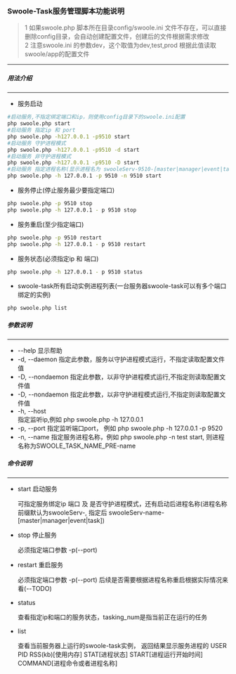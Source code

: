 ### Swoole-Task服务管理脚本功能说明 ###

> 1 如果swoole.php 脚本所在目录config/swoole.ini 文件不存在，可以直接删除config目录，会自动创建配置文件，创建后的文件根据需求修改  
  2 注意swoole.ini 的参数dev，这个取值为dev,test,prod 根据此值读取swoole/app的配置文件

-----------------------------
##### 用法介绍 #####
------------
- 服务启动

```sh
#启动服务,不指定绑定端口和ip，则使用config目录下的swoole.ini配置
php swoole.php start 
#启动服务 指定ip 和 port
php swoole.php -h127.0.0.1 -p9510 start
#启动服务 守护进程模式
php swoole.php -h127.0.0.1 -p9510 -d start
#启动服务 非守护进程模式
php swoole.php -h127.0.0.1 -p9510 -D start
#启动服务 指定进程名称(显示进程名为 swooleServ-9510-[master|manager|event|task]
php swoole.php -h 127.0.0.1 -p 9510 -n 9510 start
```

- 服务停止(停止服务最少要指定端口)

```sh
php swoole.php -p 9510 stop
php swoole.php -h 127.0.0.1 - p 9510 stop
```

- 服务重启(至少指定端口)

```sh
php swoole.php -p 9510 restart
php swoole.php -h 127.0.0.1 - p 9510 restart
```

- 服务状态(必须指定ip 和 端口)

```sh
php swoole.php -h 127.0.0.1 - p 9510 status
```

- swoole-task所有启动实例进程列表(一台服务器swoole-task可以有多个端口绑定的实例)

```sh
php swoole.php list
```

##### 参数说明 #####
------------
- --help
  显示帮助
- -d, --daemon
  指定此参数，服务以守护进程模式运行，不指定读取配置文件值
- -D, --nondaemon
  指定此参数，以非守护进程模式运行,不指定则读取配置文件值
- -D, --nondaemon
  指定此参数，以非守护进程模式运行,不指定则读取配置文件值
- -h, --host  
  指定监听ip,例如 php swoole.php -h 127.0.0.1
- -p, --port
  指定监听端口port， 例如 php swoole.php -h 127.0.0.1 -p 9520
- -n, --name 
  指定服务进程名称，例如 php swoole.php -n test start, 则进程名称为SWOOLE_TASK_NAME_PRE-name

##### 命令说明 #####
------------
- start 启动服务

  可指定服务绑定ip 端口 及 是否守护进程模式，还有启动后进程名称(进程名称前缀默认为swooleServ-, 指定后 swooleServ-name-[master|manager|event|task])
- stop  停止服务

  必须指定端口参数 -p(--port)
- restart 重启服务

  必须指定端口参数 -p(--port) 后续是否需要根据进程名称重启根据实际情况来看(--TODO)
- status 

  查看指定ip和端口的服务状态，tasking_num是指当前正在运行的任务
- list 

  查看当前服务器上运行的swoole-task实例，
  返回结果显示服务进程的 USER PID RSS(kb)[使用内存] STAT[进程状态] START[进程运行开始时间] COMMAND[进程命令或者进程名称]